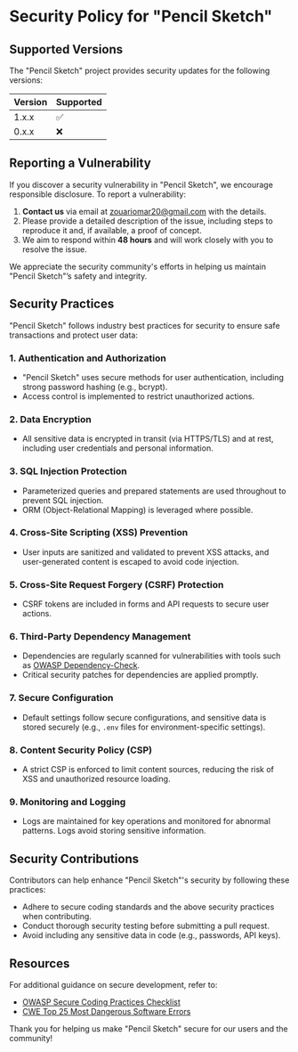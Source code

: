 <!-- @format -->

# Security Policy for "Pencil Sketch"

## Supported Versions

The "Pencil Sketch" project provides security updates for the following versions:

| Version | Supported          |
| ------- | ------------------ |
| 1.x.x   | :white_check_mark: |
| 0.x.x   | :x:                |

## Reporting a Vulnerability

If you discover a security vulnerability in "Pencil Sketch", we encourage responsible disclosure. To report a vulnerability:

1. **Contact us** via email at [zouariomar20@gmail.com](mailto:zouariomar20@gmail.com) with the details.
2. Please provide a detailed description of the issue, including steps to reproduce it and, if available, a proof of concept.
3. We aim to respond within **48 hours** and will work closely with you to resolve the issue.

We appreciate the security community's efforts in helping us maintain "Pencil Sketch"’s safety and integrity.

## Security Practices

"Pencil Sketch" follows industry best practices for security to ensure safe transactions and protect user data:

### 1. **Authentication and Authorization**

- "Pencil Sketch" uses secure methods for user authentication, including strong password hashing (e.g., bcrypt).
- Access control is implemented to restrict unauthorized actions.

### 2. **Data Encryption**

- All sensitive data is encrypted in transit (via HTTPS/TLS) and at rest, including user credentials and personal information.

### 3. **SQL Injection Protection**

- Parameterized queries and prepared statements are used throughout to prevent SQL injection.
- ORM (Object-Relational Mapping) is leveraged where possible.

### 4. **Cross-Site Scripting (XSS) Prevention**

- User inputs are sanitized and validated to prevent XSS attacks, and user-generated content is escaped to avoid code injection.

### 5. **Cross-Site Request Forgery (CSRF) Protection**

- CSRF tokens are included in forms and API requests to secure user actions.

### 6. **Third-Party Dependency Management**

- Dependencies are regularly scanned for vulnerabilities with tools such as [OWASP Dependency-Check](https://owasp.org/www-project-dependency-check/).
- Critical security patches for dependencies are applied promptly.

### 7. **Secure Configuration**

- Default settings follow secure configurations, and sensitive data is stored securely (e.g., `.env` files for environment-specific settings).

### 8. **Content Security Policy (CSP)**

- A strict CSP is enforced to limit content sources, reducing the risk of XSS and unauthorized resource loading.

### 9. **Monitoring and Logging**

- Logs are maintained for key operations and monitored for abnormal patterns. Logs avoid storing sensitive information.

## Security Contributions

Contributors can help enhance "Pencil Sketch"'s security by following these practices:

- Adhere to secure coding standards and the above security practices when contributing.
- Conduct thorough security testing before submitting a pull request.
- Avoid including any sensitive data in code (e.g., passwords, API keys).

## Resources

For additional guidance on secure development, refer to:

- [OWASP Secure Coding Practices Checklist](https://cheatsheetseries.owasp.org/cheatsheets/Secure_Coding_Practices_Checklist.html)
- [CWE Top 25 Most Dangerous Software Errors](https://cwe.mitre.org/top25/)

Thank you for helping us make "Pencil Sketch" secure for our users and the community!
